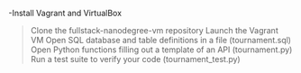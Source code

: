 -Install Vagrant and VirtualBox
>Clone the fullstack-nanodegree-vm repository
>Launch the Vagrant VM
>Open SQL database and table definitions in a file (tournament.sql)
>Open Python functions filling out a template of an API (tournament.py)
>Run a test suite to verify your code (tournament_test.py)
